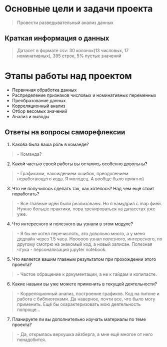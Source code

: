 # Основные цели и задачи проекта
>Провести разведывательный анализ данных

## Краткая информация о данных
>Датасет в формате csv: 30 колонок(13 числовых, 17 номинативных), 395 строк, 
5% пустых значений

# Этапы работы над проектом
*  Первичная обработка данных
*  Распределение признаков числовых и номинативных переменных
*  Преобразование данных
*  Корреляционный анализ
*  Отбор весомых значений
*  Анализ и выводы

## Ответы на вопросы саморефлексии

1. Какова была ваша роль в команде?
>\- Команда?

2. Какой частью своей работы вы остались особенно довольны?
>\- Графиками, нахождением ошибок, преодолением неработающего кода. Я молодец.
А вообще было приятно) 

3. Что не получилось сделать так, как хотелось? Над чем ещё стоит поработать?
>\- Все главные идеи были реализованы. Но я намудрил с map фией. 
  Нужно больше практики, пора тренироваться на датасетах уже уже.
  
4. Что интересного и полезного вы узнали в этом модуле?
>\- Я бы не хотел перечислять, это довольно много, а у меня дедлайн через 1.5 часа.
>Ноооооо узнал полезного, интересного, по другому смотрю на знакомый код, а новый 
>записан. Полезная чтука - персонализация jupyter notebook.

5. Что является вашим главным результатом при прохождении этого проекта?
>\- Частое обращение к документации, а не к гайдам и копипасте.

6. Какие навыки вы уже можете применить в текущей деятельности?
>\- Корреляционный анализ, построение графиков. Код на питоне и работа с библиотеками.
Да наверное, почти все, что было могу применить. Ещё бы охарактеризовать мою 
деятельность попроще...

7. Планируете ли вы дополнительно изучать материалы по теме проекта?
>\- Да, открылась верхушка айзберга, а мне ещё многое от него понадобится.
